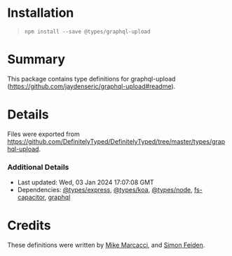# Installation
> `npm install --save @types/graphql-upload`

# Summary
This package contains type definitions for graphql-upload (https://github.com/jaydenseric/graphql-upload#readme).

# Details
Files were exported from https://github.com/DefinitelyTyped/DefinitelyTyped/tree/master/types/graphql-upload.

### Additional Details
 * Last updated: Wed, 03 Jan 2024 17:07:08 GMT
 * Dependencies: [@types/express](https://npmjs.com/package/@types/express), [@types/koa](https://npmjs.com/package/@types/koa), [@types/node](https://npmjs.com/package/@types/node), [fs-capacitor](https://npmjs.com/package/fs-capacitor), [graphql](https://npmjs.com/package/graphql)

# Credits
These definitions were written by [Mike Marcacci](https://github.com/mike-marcacci), and [Simon Feiden](https://github.com/rdsfj).
